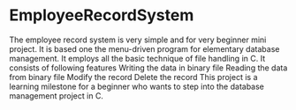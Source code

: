 # EmployeeRecordSystem
The employee record system is very simple and for very beginner mini project. It is based one the menu-driven program for elementary database management. It employs all the basic technique of file handling in C. It consists of following features Writing the data in binary file Reading the data from binary file Modify the record Delete the record This project is a learning milestone for a beginner who wants to step into the database management project in C.
